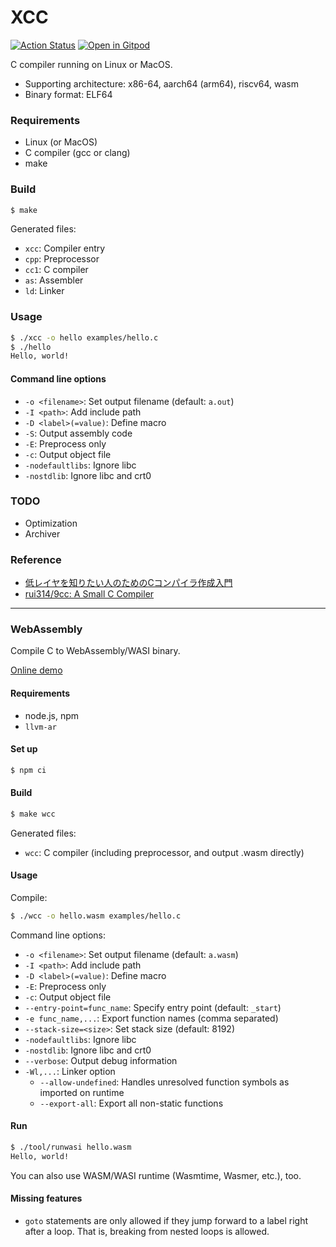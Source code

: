 XCC
===

[![Action Status](https://github.com/tyfkda/xcc/workflows/AllTests/badge.svg)](https://github.com/tyfkda/xcc)
[![Open in Gitpod](https://gitpod.io/button/open-in-gitpod.svg)](https://gitpod.io/#https://github.com/tyfkda/xcc)

C compiler running on Linux or MacOS.

  * Supporting architecture: x86-64, aarch64 (arm64), riscv64, wasm
  * Binary format: ELF64


### Requirements

  * Linux (or MacOS)
  * C compiler (gcc or clang)
  * make


### Build

```sh
$ make
```

Generated files:

  * `xcc`: Compiler entry
  * `cpp`: Preprocessor
  * `cc1`: C compiler
  * `as`:  Assembler
  * `ld`:  Linker


### Usage

```sh
$ ./xcc -o hello examples/hello.c
$ ./hello
Hello, world!
```

#### Command line options

  * `-o <filename>`: Set output filename (default: `a.out`)
  * `-I <path>`:     Add include path
  * `-D <label>(=value)`:  Define macro
  * `-S`:            Output assembly code
  * `-E`:            Preprocess only
  * `-c`:            Output object file
  * `-nodefaultlibs`:  Ignore libc
  * `-nostdlib`:  Ignore libc and crt0


### TODO

  * Optimization
  * Archiver


### Reference

  * [低レイヤを知りたい人のためのCコンパイラ作成入門](https://www.sigbus.info/compilerbook)
  * [rui314/9cc: A Small C Compiler](https://github.com/rui314/9cc)


----

### WebAssembly

Compile C to WebAssembly/WASI binary.

[Online demo](https://tyfkda.github.io/xcc/)

#### Requirements

  * node.js, npm
  * `llvm-ar`

#### Set up

```sh
$ npm ci
```

#### Build

```sh
$ make wcc
```

Generated files:

  * `wcc`: C compiler (including preprocessor, and output .wasm directly)

#### Usage

Compile:

```sh
$ ./wcc -o hello.wasm examples/hello.c
```

Command line options:

  * `-o <filename>`: Set output filename (default: `a.wasm`)
  * `-I <path>`:     Add include path
  * `-D <label>(=value)`:  Define macro
  * `-E`:            Preprocess only
  * `-c`:            Output object file
  * `--entry-point=func_name`:  Specify entry point (default: `_start`)
  * `-e func_name,...`:  Export function names (comma separated)
  * `--stack-size=<size>`:  Set stack size (default: 8192)
  * `-nodefaultlibs`:  Ignore libc
  * `-nostdlib`:  Ignore libc and crt0
  * `--verbose`:  Output debug information
  * `-Wl,...`:       Linker option
    * `--allow-undefined`:  Handles unresolved function symbols as imported on runtime
    * `--export-all`:  Export all non-static functions

#### Run

```sh
$ ./tool/runwasi hello.wasm
Hello, world!
```

You can also use WASM/WASI runtime (Wasmtime, Wasmer, etc.), too.

#### Missing features

  * `goto` statements are only allowed if
    they jump forward to a label right after a loop.
    That is, breaking from nested loops is allowed.
